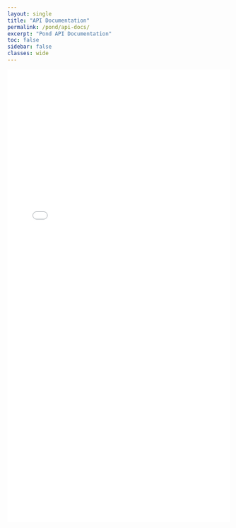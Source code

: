 ```yaml
---
layout: single
title: "API Documentation"
permalink: /pond/api-docs/
excerpt: "Pond API Documentation"
toc: false
sidebar: false
classes: wide
---
```

<iframe src="/javadocs/index.html" width="100%" height="1024" frameborder="0" allowfullscreen></iframe>